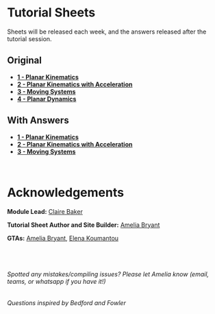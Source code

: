 # Tutorial Sheets

Sheets will be released each week, and the answers released after the tutorial session.

## Original
* __[1 - Planar Kinematics](tutorial_sheets\01_planar_kinematics)__
* __[2 - Planar Kinematics with Acceleration](tutorial_sheets\02_planar_kinematics_accel)__
* __[3 - Moving Systems](tutorial_sheets\03_moving_systems)__
* __[4 - Planar Dynamics](tutorial_sheets\04_planar_dynamics)__

<!--* __[5 - 3D Kinematics](tutorial_sheets\05_3D_kinematics)__
* __[6 - 3D Dynamics](tutorial_sheets\06_3D_dynamics)__
* __[7 - Vibrations](tutorial_sheets\07_vibrations)__
* __[8 - Vibrations, Damped and Forced](tutorial_sheets\08_vibrations_dampedforced)__  -->

## With Answers
* __[1 - Planar Kinematics](tutorial_sheets\01_planar_kinematics_ans)__
* __[2 - Planar Kinematics with Acceleration](tutorial_sheets\02_planar_kinematics_accel_ans)__
* __[3 - Moving Systems](tutorial_sheets\03_moving_systems_ans)__

<!--* __[4 - Planar Dynamics](tutorial_sheets\04_planar_dynamics_ans)__
* __[5 - 3D Kinematics](tutorial_sheets\05_3D_kinematics_ans)__
* __[6 - 3D Dynamics](tutorial_sheets\06_3D_dynamics_ans)__
* __[7 - Vibrations](tutorial_sheets\07_vibrations_ans)__
* __[8 - Vibrations, Damped and Forced](tutorial_sheets\08_vibrations_dampedforced_ans)__  -->


<br>



# Acknowledgements

**Module Lead:** [Claire Baker](https://profiles.imperial.ac.uk/c.baker17)

**Tutorial Sheet Author and Site Builder:** [Amelia Bryant](https://www.linkedin.com/in/ameliabry/ 'hello there :))')

**GTAs:** [Amelia Bryant](https://www.linkedin.com/in/ameliabry/ 'hello... AGAIN'), [Elena Koumantou](https://www.linkedin.com/in/elenakoumantou/ 'heyyy')


<br><br>

###### Spotted any mistakes/compiling issues? Please let Amelia know (email, teams, or whatsapp if you have it!)
###### *Questions inspired by Bedford and Fowler*